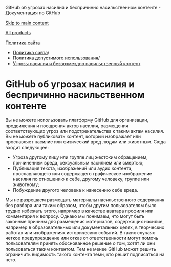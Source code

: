 GitHub об угрозах насилия и беспричинно насильственном контенте - Документация по GitHub

[Skip to main content](#main-content)

[All products](/ru)

[Политика сайта](/ru/site-policy)

* [Политика сайта](/ru/site-policy)/
* [Политика допустимого использования](/ru/site-policy/acceptable-use-policies)/
* [Угрозы насилия и безвозмездно насильственный контент](/ru/site-policy/acceptable-use-policies/github-threats-of-violence-and-gratuitously-violent-content)

GitHub об угрозах насилия и беспричинно насильственном контенте
==========

Вы не можете использовать платформу GitHub для организации, продвижения и поощрения актов насилия, размещения соответствующих угроз или подстрекательства к таким актам насилия. Вы не можете публиковать контент, который изображает или прославляет насилие или физический вред людям или животным. Сюда входит следующее:

* Угроза другому лицу или группе лиц жестоким обращением, причинением вреда, сексуальным насилием или смертью;
* Публикация текста, изображений или аудио контента, прославляющего или содержащего графическое изображение насилия по отношению к себе, другому человеку, группе или животному;
* Побуждение другого человека к нанесению себе вреда.

Мы не разрешаем размещать материалы насильственного содержания без разбора или таким образом, чтобы другим пользователям было трудно избежать этого, например в качестве аватара профиля или комментария к вопросу. Однако мы понимаем, что могут быть законные причины для размещения материалов, содержащих насилие, например в образовательных или документальных целях, в творческих работах или изображениях исторических событий. В таких случаях четкое предупреждение или отказ от ответственности могут помочь пользователям принять обоснованное решение о том, хотят ли они пользоваться таким контентом. Тем не менее GitHub может решить ограничить видимость такого контента теми, кто решит подписаться на него.
